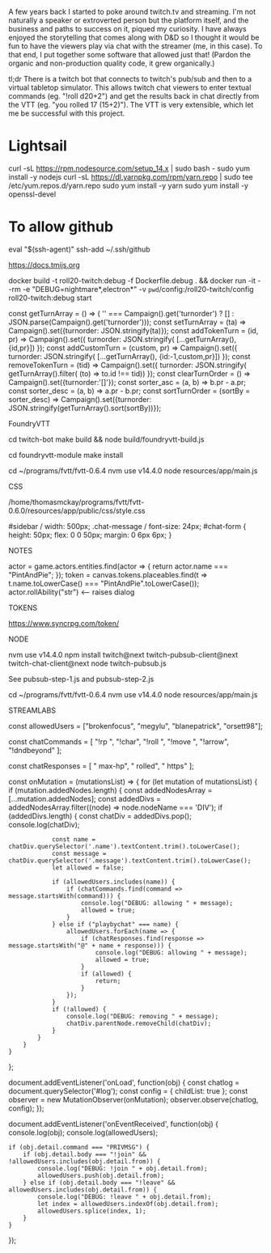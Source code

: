 A few years back I started to poke around twitch.tv and streaming. I'm not naturally a speaker or extroverted person but the platform itself, and the business and paths to success on it, piqued my curiosity. I have always enjoyed the storytelling that comes along with D&D so I thought it would be fun to have the viewers play via chat with the streamer (me, in this case). To that end, I put together some software that allowed just that! (Pardon the organic and non-production quality code, it grew organically.)

tl;dr There is a twitch bot that connects to twitch's pub/sub and then to a virtual tabletop simulator. This allows twitch chat viewers to enter textual commands (eg. "!roll d20+2") and get the results back in chat directly from the VTT (eg. "you rolled 17 (15+2)"). The VTT is very extensible, which let me be successful with this project.

# Lightsail

curl -sL https://rpm.nodesource.com/setup_14.x | sudo bash -
sudo yum install -y nodejs
curl -sL https://dl.yarnpkg.com/rpm/yarn.repo | sudo tee /etc/yum.repos.d/yarn.repo
sudo yum install -y yarn
sudo yum install -y openssl-devel

# To allow github
eval "$(ssh-agent)"
ssh-add ~/.ssh/github



https://docs.tmijs.org

docker build -t roll20-twitch:debug -f Dockerfile.debug . && docker run -it --rm -e "DEBUG=nightmare*,electron*" -v `pwd`/config:/roll20-twitch/config roll20-twitch:debug start



const getTurnArray = () => ( '' === Campaign().get('turnorder') ? [] : JSON.parse(Campaign().get('turnorder')));
const setTurnArray = (ta) => Campaign().set({turnorder: JSON.stringify(ta)});
const addTokenTurn = (id, pr) => Campaign().set({ turnorder: JSON.stringify( [...getTurnArray(), {id,pr}]) });
const addCustomTurn = (custom, pr) => Campaign().set({ turnorder: JSON.stringify( [...getTurnArray(), {id:-1,custom,pr}]) });
const removeTokenTurn = (tid) => Campaign().set({ turnorder: JSON.stringify( getTurnArray().filter( (to) => to.id !== tid)) });
const clearTurnOrder = () => Campaign().set({turnorder:'[]'});
const sorter_asc = (a, b) => b.pr - a.pr;
const sorter_desc = (a, b) => a.pr - b.pr;
const sortTurnOrder = (sortBy = sorter_desc) => Campaign().set({turnorder: JSON.stringify(getTurnArray().sort(sortBy))});

FoundryVTT

cd twitch-bot
make build && node build/foundryvtt-build.js

cd foundryvtt-module
make install

cd ~/programs/fvtt/fvtt-0.6.4
nvm use v14.4.0
node resources/app/main.js

CSS

/home/thomasmckay/programs/fvtt/fvtt-0.6.0/resources/app/public/css/style.css

#sidebar / width: 500px;
.chat-message / font-size: 24px;
#chat-form {
  height: 50px;
  flex: 0 0 50px;
  margin: 0 6px 6px;
}


NOTES

actor = game.actors.entities.find(actor => { return actor.name === "PintAndPie"; });
token = canvas.tokens.placeables.find(t => t.name.toLowerCase() === "PintAndPie".toLowerCase());
actor.rollAbility("str")  <-- raises dialog

TOKENS

https://www.syncrpg.com/token/

NODE

nvm use v14.4.0
npm install twitch@next twitch-pubsub-client@next twitch-chat-client@next
node twitch-pubsub.js

See pubsub-step-1.js and pubsub-step-2.js

cd ~/programs/fvtt/fvtt-0.6.4
nvm use v14.4.0
node resources/app/main.js

STREAMLABS


const allowedUsers = ["brokenfocus", "megylu", "blanepatrick", "orsett98"];

const chatCommands = [
    "!rp ",
    "!char",
    "!roll ",
    "!move ",
    "!arrow",
    "!dndbeyond"
];

const chatResponses = [
    " max-hp",
    " rolled",
    " https"
];


const onMutation = (mutationsList) => {
    for (let mutation of mutationsList) {
        if (mutation.addedNodes.length) {
            const addedNodesArray = [...mutation.addedNodes];
            const addedDivs = addedNodesArray.filter((node) => node.nodeName === 'DIV');
            if (addedDivs.length) {
                const chatDiv = addedDivs.pop();
                console.log(chatDiv);

                const name = chatDiv.querySelector('.name').textContent.trim().toLowerCase();
                const message = chatDiv.querySelector('.message').textContent.trim().toLowerCase();
                let allowed = false;

                if (allowedUsers.includes(name)) {
                    if (chatCommands.find(command => message.startsWith(command))) {
                        console.log("DEBUG: allowing " + message);
                        allowed = true;
                    }
                } else if ("playbychat" === name) {
                    allowedUsers.forEach(name => {
                        if (chatResponses.find(response => message.startsWith("@" + name + response))) {
                            console.log("DEBUG: allowing " + message);
                            allowed = true;
                        }
                        if (allowed) {
                            return;
                        }
                    });
                }
                if (!allowed) {
                    console.log("DEBUG: removing " + message);
                    chatDiv.parentNode.removeChild(chatDiv);
                }
            }
        }
    }
};


document.addEventListener('onLoad', function(obj) {
    const chatlog = document.querySelector('#log');
    const config = { childList: true };
    const observer = new MutationObserver(onMutation);
    observer.observe(chatlog, config);
});


document.addEventListener('onEventReceived', function(obj) {
    console.log(obj);
    console.log(allowedUsers);

    if (obj.detail.command === "PRIVMSG") {
        if (obj.detail.body === "!join" && !allowedUsers.includes(obj.detail.from)) {
            console.log("DEBUG: !join " + obj.detail.from);
            allowedUsers.push(obj.detail.from);
        } else if (obj.detail.body === "!leave" && allowedUsers.includes(obj.detail.from)) {
            console.log("DEBUG: !leave " + obj.detail.from);
            let index = allowedUsers.indexOf(obj.detail.from);
            allowedUsers.splice(index, 1);
        }
    }
});


